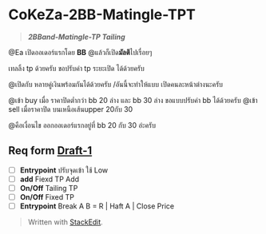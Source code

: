 # CoKeZa-2BB-Matingle-TPT
> ***2BBand-Matingle-TP Tailing***

@Ea เปิดออเดอร์แรกโดย **BB**
@แล้วก็เปิด**มัลติ**ไปเรื่อยๆ

เทลลิ้ง tp ด้วยครับ	ขอปรับค่า tp ระยะเปิด ได้ด้วยครับ

@เปิดกับ หลายคู่เงินพร้อมกันได้ด้วยครับ	/อันนี้จะทำให้แบบ เปิดคนละหน้าต่างนะครับ

@เข้า buy เมื่อ ราคาปิดต่ำกว่า bb 20 ล่าง และ bb 30 ล่าง ขอแบบปรับค่า bb ได้ด้วยครับ 
@เข้า sell เมื่อราคาปิด บนเหนือเส้นupper 20กับ 30

@คือเงื่อนไข ออกออเดอร์แรกอยู่ที่ bb 20 กับ 30 อ่ะครับ 

## Req form [Draft-1]([https://pages.github.com/](https://github.com/lapukdee/CoKeZa-2BB-Matingle-TPT/tree/Release/Draft-1))
 - [ ] **Entrypoint** ปรับจุดเข้า ใช้ Low
 - [ ] **add** Fiexd TP Add
 - [ ] **On/Off** Tailing TP
 - [ ] **On/Off** Fixed TP
 - [ ] **Entrypoint** Break A B = R | Haft A | Close Price

> Written with [StackEdit](https://stackedit.io/).
